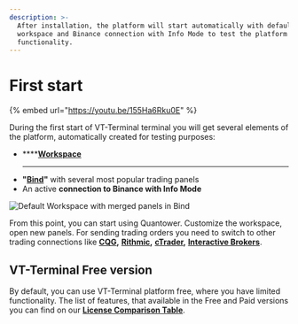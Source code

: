 ```yaml
---
description: >-
  After installation, the platform will start automatically with default
  workspace and Binance connection with Info Mode to test the platform's
  functionality.
---
```


# First start

{% embed url="https://youtu.be/155Ha6Rku0E" %}

During the first start of VT-Terminal terminal you will get several elements of the platform, automatically created for testing purposes:&#x20;

* ****[**Workspace**](https://help.quantower.com/getting-started/workspaces-binds-groups#workspaces)
  ****
* **"**[**Bind**](https://help.quantower.com/getting-started/workspaces-binds-groups#binds)**"** with several most popular trading panels
* An active **connection to Binance with Info Mode**

![Default Workspace with merged panels in Bind](../.gitbook/assets/default-workspace.png)

From this point, you can start using Quantower. Customize the workspace, open new panels. For sending trading orders you need to switch to other trading connections like [**CQG**](../connections/connection-to-cqg-amp-futures/)**,** [**Rithmic**](../connections/connection-to-rithmic.md)**,** [**cTrader**](../connections/connection-to-ctrader/)**,** [**Interactive Brokers**](../connections/connect-quantower-to-interactive-broker/).&#x20;

## VT-Terminal Free version

By default, you can use VT-Terminal platform free, where you have limited functionality. The list of features, that available in the Free and Paid versions you can find on our [**License Comparison Table**](license-comparison.md).
